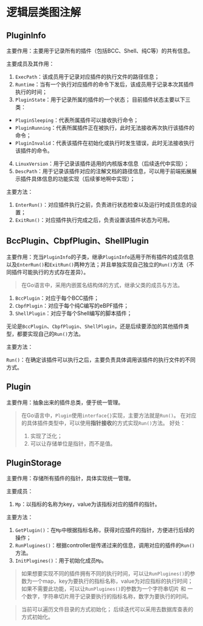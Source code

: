 # 逻辑层类图注解

## PluginInfo

主要作用：主要用于记录所有的插件（包括BCC、Shell、纯C等）的共有信息。

主要成员及其作用：

 1. `ExecPath`：该成员用于记录对应插件的执行文件的路径信息；
 2. `Runtime`：当有一个执行对应插件的命令下发后，该成员用于记录本次其插件执行的时间；
 3. `PluginState`：用于记录所属的插件的一个状态；
   目前插件状态主要以下三类：
   - `PluginSleeping`：代表所属插件可以接收执行命令；
   - `PluginRunning`：代表所属插件正在被执行，此时无法接收再次执行该插件的命令；
   - `PluginInvalid`：代表该插件在初始化或执行时发生错误，此时无法接收执行该插件的命令。
 4. `LinuxVersion`：用于记录该插件适用的内核版本信息（后续迭代中实现）；
 5. `DescPath`：用于记录该插件对应的注解文档的路径信息，可以用于前端拓展展示插件具体信息的功能实现（后续爹地啊中实现）；

主要方法：

 1. `EnterRun()`：对应插件执行之前，负责进行状态检查以及运行时成员信息的设置；
 2. `ExitRun()`：对应插件执行完成之后，负责设置该插件状态为可用。

## BccPlugin、CbpfPlugin、ShellPlugin

主要作用：充当`PluginInfo`的子类，继承`PluginInfo`适用于所有插件的成员信息以及`EnterRun()`和`ExitRun()`两种方法；并且单独实现自己独立的`Run()`方法（不同插件可能执行的方式存在差异）。

 > 在Go语言中，采用内嵌匿名结构体的方式，继承父类的成员与方法。

 1. `BccPlugin`：对应于每个BCC插件；
 2. `CbpfPlugin`：对应于每个纯C编写的eBPF插件；
 3. `ShellPlugin`：对应于每个Shell编写的脚本插件；

无论是`BccPlugin`、`CbpfPlugin`、`ShellPlugin`，还是后续要添加的其他插件类型，都要实现自己的`Run()`方法。

主要方法：

 `Run()`：在确定该插件可以执行之后，主要负责具体调用该插件的执行文件的不同方式。 

 ## Plugin

 主要作用：抽象出来的插件总类，便于统一管理。

 > 在Go语言中，`Plugin`使用`interface{}`实现，主要方法就是`Run()`。
 > 在对应的具体插件类型中，可以使用**指针接收**的方式实现`Run()`方法。
 > 好处：
 > 1. 实现了泛化；
 > 2. 可以让存储单位是指针，而不是值。

 ## PluginStorage

 主要作用：存储所有插件的指针，具体实现统一管理。

 主要成员：

  1. `Mp`：以指标的名称为key，value为该指标对应的插件的指针。

主要方法：

 1. `GetPlugin()`：在`Mp`中根据指标名称，获得对应插件的指针，方便进行后续的操作；
 2. `RunPlugines()`：根据controller层传递过来的信息，调用对应的插件的`Run()`方法。
 3. `InitPlugines()`：用于初始化成员`Mp`。

 > 如果想要实现不同的插件拥有不同的执行时间，可以让`RunPlugines()`的参数为一个map，key为要执行的指标名称，value为对应指标的执行时间；
 > 如果不需要此功能，可以让`RunPlugines()`的参数为一个字符串切片 和 一个数字，字符串切片用于记录要执行的指标名称，数字为要执行的时间。

 > 当前可以遍历文件目录的方式初始化；
 > 后续迭代可以采用去数据库查表的方式初始化。